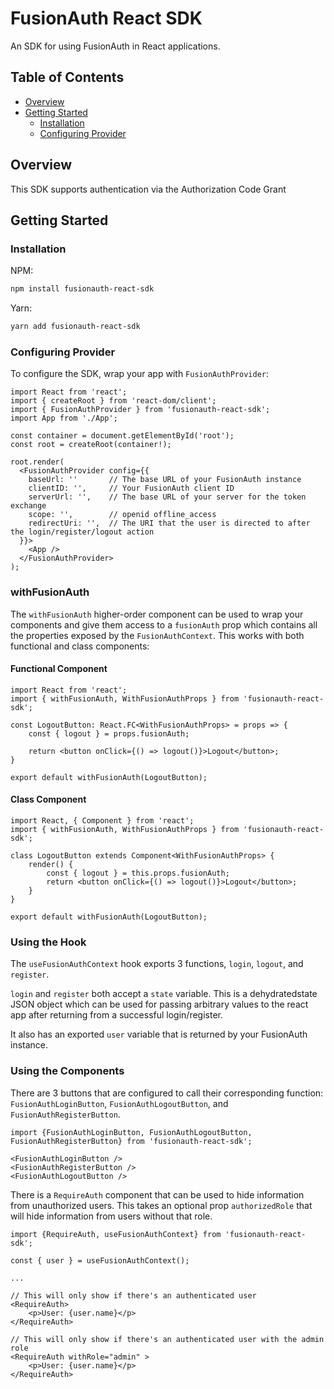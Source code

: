 # FusionAuth React SDK
An SDK for using FusionAuth in React applications.

## Table of Contents

- [Overview](#overview)
- [Getting Started](#getting-started)
    - [Installation](#installation)
    - [Configuring Provider](#configuring-provider)

## Overview

This SDK supports authentication via the Authorization Code Grant

## Getting Started

### Installation

NPM:
```bash
npm install fusionauth-react-sdk
````

Yarn:
```bash
yarn add fusionauth-react-sdk
````

### Configuring Provider
To configure the SDK, wrap your app with `FusionAuthProvider`:

```TSX
import React from 'react';
import { createRoot } from 'react-dom/client';
import { FusionAuthProvider } from 'fusionauth-react-sdk';
import App from './App';

const container = document.getElementById('root');
const root = createRoot(container!);

root.render(
  <FusionAuthProvider config={{
    baseUrl: ''       // The base URL of your FusionAuth instance
    clientID: '',     // Your FusionAuth client ID
    serverUrl: '',    // The base URL of your server for the token exchange
    scope: '',        // openid offline_access
    redirectUri: '',  // The URI that the user is directed to after the login/register/logout action
  }}>
    <App />
  </FusionAuthProvider>
);
```

### withFusionAuth

The `withFusionAuth` higher-order component can be used to wrap your components and give them access to a `fusionAuth` 
prop which contains all the properties exposed by the `FusionAuthContext`. This works with both functional and class
components:

#### Functional Component

```TSX
import React from 'react';
import { withFusionAuth, WithFusionAuthProps } from 'fusionauth-react-sdk';

const LogoutButton: React.FC<WithFusionAuthProps> = props => {
    const { logout } = props.fusionAuth;

    return <button onClick={() => logout()}>Logout</button>;
}

export default withFusionAuth(LogoutButton);
```

#### Class Component

```TSX
import React, { Component } from 'react';
import { withFusionAuth, WithFusionAuthProps } from 'fusionauth-react-sdk';

class LogoutButton extends Component<WithFusionAuthProps> {
    render() {
        const { logout } = this.props.fusionAuth;
        return <button onClick={() => logout()}>Logout</button>;
    }
}

export default withFusionAuth(LogoutButton);
```

### Using the Hook
The `useFusionAuthContext` hook exports 3 functions, `login`, `logout`, and `register`.

`login` and `register` both accept a `state` variable. This is a dehydratedstate JSON object which can be used for passing arbitrary values to the react app after returning from a successful login/register.

It also has an exported `user` variable that is returned by your FusionAuth instance.

### Using the Components
There are 3 buttons that are configured to call their corresponding function: `FusionAuthLoginButton`, `FusionAuthLogoutButton`, and `FusionAuthRegisterButton`.

```TSX
import {FusionAuthLoginButton, FusionAuthLogoutButton, FusionAuthRegisterButton} from 'fusionauth-react-sdk';

<FusionAuthLoginButton />
<FusionAuthRegisterButton />
<FusionAuthLogoutButton />
```


There is a `RequireAuth` component that can be used to hide information from unauthorized users. This takes an optional prop `authorizedRole` that will hide information from users without that role.

```TSX
import {RequireAuth, useFusionAuthContext} from 'fusionauth-react-sdk';

const { user } = useFusionAuthContext();

...

// This will only show if there's an authenticated user
<RequireAuth>
    <p>User: {user.name}</p>
</RequireAuth>

// This will only show if there's an authenticated user with the admin role
<RequireAuth withRole="admin" >
    <p>User: {user.name}</p>
</RequireAuth>
```
